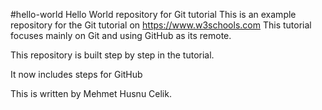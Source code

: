 #hello-world
Hello World repository  for Git tutorial
This is an example repository for the Git tutorial on https://www.w3schools.com
This tutorial focuses mainly on Git and using GitHub as its remote.

This repository is built step by step in the tutorial.

It now includes steps for GitHub

This is written by Mehmet Husnu Celik.
